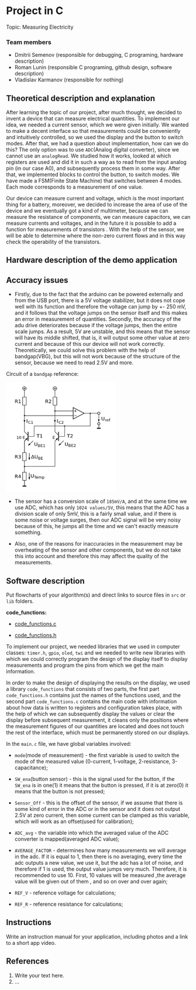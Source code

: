 # Project in C

Topic: Measuring Electricity

### Team members

* Dmitrii Semenov (responsible for debugging, C programing, hardware description)
* Roman Lunin (responsible C programing, github design, software description)
* Vladislav Karmanov (responsible for nothing)

## Theoretical description and explanation

After learning the topic of our project, after much thought, we decided to invent a device that can measure electrical quantities. To implement our idea, we needed a current sensor, which we were given initially. We wanted to make a decent interface so that measurements could be conveniently and intuitively controlled, so we used the display and the button to switch modes. After that, we had a question about implementation, how can we do this? The only option was to use `ADC`(Analog digital converter), since we cannot use an `analogRead`. We studied how it works, looked at which registers are used and did it in such a way as to read from the input analog pin (in our case A0), and subsequently process them in some way. After that, we implemented blocks to control the button, to switch modes. We have made a FSM(Finite State Machine) that switches between 4 modes. Each mode corresponds to a measurement of one value.

Our device can measure current and voltage, which is the most important thing for a battery, moreover, we decided to increase the area of use of the device and we eventually got a kind of multimeter, because we can measure the resistance of components, we can measure capacitors, we can measure currents and voltages, and in the future it is possible to add a function for measurements of transistors . With the help of the sensor, we will be able to determine where the non-zero current flows and in this way check the operability of the transistors.




## Hardware description of the demo application




## Accuracy issues

* Firstly, due to the fact that the arduino can be powered externally and from the USB port, there is a 5V voltage stabilizer, but it does not cope well with its function and therefore the voltage can jump by +- 250 mV, and it follows that the voltage jumps on the sensor itself and this makes an error in measurement of quantities. Secondly, the accuracy of the adu drive deteriorates because if the voltage jumps, then the entire scale jumps. As a result, 5V are unstable, and this means that the sensor will have its middle shifted, that is, it will output some other value at zero current and because of this our device will not work correctly. Theoretically, we could solve this problem with the help of bandgap(VBG), but this will not work because of the structure of the sensor, because we need to read 2.5V and more.

Circuit of a `bandgap` reference:

<img src="https://github.com/dmitrii-semenov/measuring_electricity/blob/main/pictures/Bandgap-reference.svg.png" width="300" height="300">


* The sensor has a conversion scale of `185mV/A`, and at the same time we use ADC, which has only `1024 values/5V`, this means that the ADC has a division scale of only 5mV, this is a fairly small value, and if there is some noise or voltage surges, then our ADC signal will be very noisy because of this, he jumps all the time and we can't exactly measure something.

* Also, one of the reasons for inaccuracies in the measurement may be overheating of the sensor and other components, but we do not take this into account and therefore this may affect the quality of the measurements.

## Software description

Put flowcharts of your algorithm(s) and direct links to source files in `src` or `lib` folders.

**code_functions:**

* [code_functions.c](https://github.com/dmitrii-semenov/measuring_electricity/blob/main/measuring_electricity/lib/code_functions/code_functions.c)

* [code_functions.h](https://github.com/dmitrii-semenov/measuring_electricity/blob/main/measuring_electricity/lib/code_functions/code_functions.h)

To implement our project, we needed libraries that we used in computer classes: `timer.h`, `gpio`, `oled`, `twi` and we needed to write new libraries with which we could correctly program the design of the display itself to display measurements and program the pins from which we get the main information. 

In order to make the design of displaying the results on the display, we used a library `code_functions` that consists of two parts, the first part `code_functions.h` contains just the names of the functions used, and the second part `code_functions.c` contains the main code with information about how data is written to registers and configuration takes place, with the help of which we can subsequently display the values or clear the display before subsequent measurement, it cleans only the positions where the measurement figures of our quantities are located and does not touch the rest of the interface, which must be permanently stored on our displays.

In the `main.c` file, we have global variables involved: 
* `mode`(mode of measurement) - the first variable is used to switch the mode of the measured value (0-current,  1-voltage, 2-resistance, 3-capacitance);
* `SW_ena`(button sensor) - this is the signal used for the button, if the `SW_ena` is in one(1) it means that the button is pressed, if it is at zero(0) it means that the button is not pressed;
* `Sensor_Off` - this is the offset of the sensor, if we assume that there is some kind of error in the ADC or in the sensor and it does not output 2.5V at zero current, then some current can be clamped as this variable, which will work as an offset(used for calibration);
* `ADC_avg` - the variable into which the averaged value of the ADC converter is mapped(averaged ADC value);

* `AVERAGE_FACTOR` - determines how many measurements we will average in the adc. If it is equal to 1, then there is no averaging, every time the adc outputs a new value, we use it, but the adc has a lot of noise, and therefore if 1 is used, the output value jumps very much. Therefore, it is recommended to use 10. First, 10 values will be measured ,the average value will be given out of them , and so on over and over again;

* `REF_V` - reference voltage for calculations;
* `REF_R` - reference resistance for calculations;
## Instructions

Write an instruction manual for your application, including photos and a link to a short app video.

## References

1. Write your text here.
2. ...